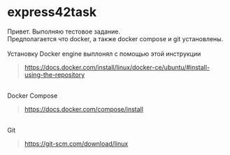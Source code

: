 # express42task
Привет. Выполняю тестовое задание.</br>
Предполагается что docker, а также docker compose и git установлены.
</br> 
</br> Установку Docker engine выплонял с помощью этой инструкции 
> https://docs.docker.com/install/linux/docker-ce/ubuntu/#install-using-the-repository

</br> Docker Compose 
</br> 
> https://docs.docker.com/compose/install

</br> Git
> https://git-scm.com/download/linux 
</br>
